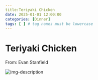 ```yaml
---
title:Teriyaki Chicken 
date: 2025-01-01 12:00:00
categories: [Dinner]
tags: [ ] # tag names must be lowercase
---
```


# Teriyaki Chicken
From: Evan Stanfield

![img-description](https://pbs.twimg.com/media/Ggoq0qfW0AEOGRJ?format=jpg&name=large)